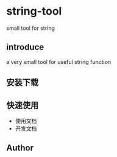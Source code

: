 # string-tool

small tool for string

## introduce

a very small tool for useful string function

## 安装下载


## 快速使用

- 使用文档
- 开发文档

## Author


